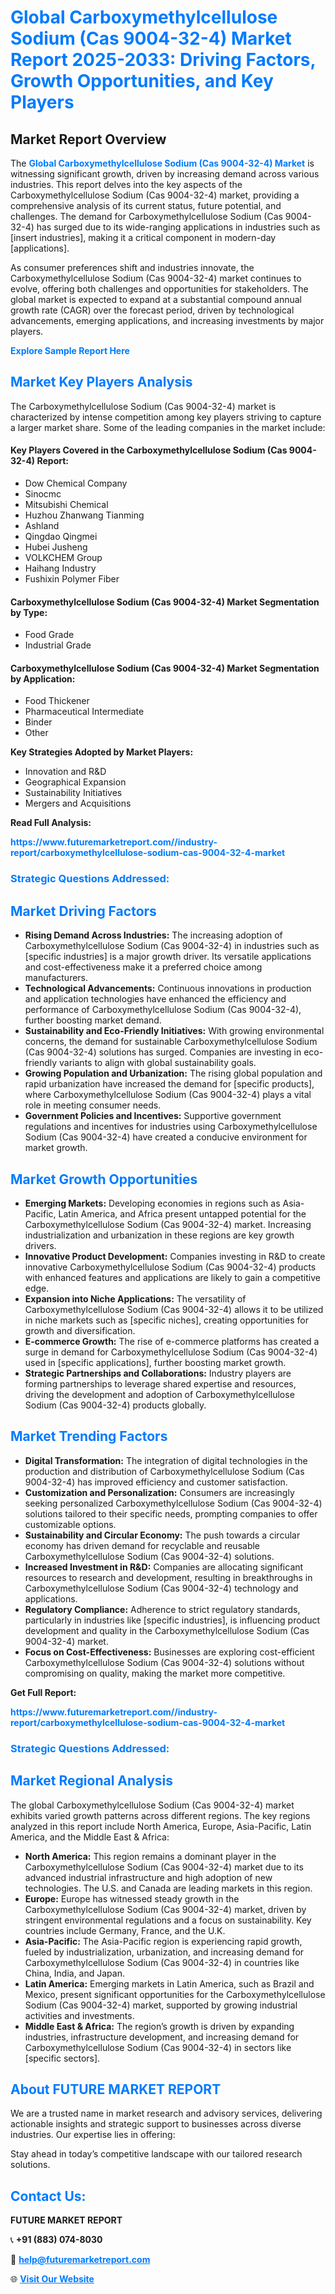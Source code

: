 <h1 style="color: #007BFF;">Global Carboxymethylcellulose Sodium (Cas 9004-32-4) Market Report 2025-2033: Driving Factors, Growth Opportunities, and Key Players</h1>

<section id="overview">
<h2>Market Report Overview</h2>
<p>The <a href="https://www.futuremarketreport.com//industry-report/carboxymethylcellulose-sodium-cas-9004-32-4-market" style="color: #007BFF; text-decoration: none;"><strong>Global Carboxymethylcellulose Sodium (Cas 9004-32-4) Market</strong></a> is witnessing significant growth, driven by increasing demand across various industries. This report delves into the key aspects of the Carboxymethylcellulose Sodium (Cas 9004-32-4) market, providing a comprehensive analysis of its current status, future potential, and challenges. The demand for Carboxymethylcellulose Sodium (Cas 9004-32-4) has surged due to its wide-ranging applications in industries such as [insert industries], making it a critical component in modern-day [applications].</p>
<p>As consumer preferences shift and industries innovate, the Carboxymethylcellulose Sodium (Cas 9004-32-4) market continues to evolve, offering both challenges and opportunities for stakeholders. The global market is expected to expand at a substantial compound annual growth rate (CAGR) over the forecast period, driven by technological advancements, emerging applications, and increasing investments by major players.</p>
</section>

<section id="overview">
<p><a href="https://www.futuremarketreport.com//request-sample/reportId=85228" style="color: #007BFF; text-decoration: none;"><strong>Explore Sample Report Here</strong></a></p>
</section>

<section id="key-players">
<h2 style="color: #007BFF;">Market Key Players Analysis</h2>
<p>The Carboxymethylcellulose Sodium (Cas 9004-32-4) market is characterized by intense competition among key players striving to capture a larger market share. Some of the leading companies in the market include:</p>
<h4>Key Players Covered in the Carboxymethylcellulose Sodium (Cas 9004-32-4) Report:</h4>
<ul><li>Dow Chemical Company</li><li>Sinocmc</li><li>Mitsubishi Chemical</li><li>Huzhou Zhanwang Tianming</li><li>Ashland</li><li>Qingdao Qingmei</li><li>Hubei Jusheng</li><li>VOLKCHEM Group</li><li>Haihang Industry</li><li>Fushixin Polymer Fiber</li></ul>
<h4>Carboxymethylcellulose Sodium (Cas 9004-32-4) Market Segmentation by Type:</h4>
<ul><li>Food Grade</li><li>Industrial Grade</li></ul>

<h4>Carboxymethylcellulose Sodium (Cas 9004-32-4) Market Segmentation by Application:</h4>
<ul><li>Food Thickener</li><li>Pharmaceutical Intermediate</li><li>Binder</li><li>Other</li></ul>
<p><strong>Key Strategies Adopted by Market Players:</strong></p>
<ul>
<li>Innovation and R&D</li>
<li>Geographical Expansion</li>
<li>Sustainability Initiatives</li>
<li>Mergers and Acquisitions</li>
</ul>
</section>

<section>
<p><strong>Read Full Analysis: </strong></p><a href="https://www.futuremarketreport.com//industry-report/carboxymethylcellulose-sodium-cas-9004-32-4-market" style="color: #007BFF; text-decoration: none;"><strong>https://www.futuremarketreport.com//industry-report/carboxymethylcellulose-sodium-cas-9004-32-4-market</strong></a>
<h3 style="color: #007BFF;">Strategic Questions Addressed:</h3>
</section>

<section id="driving-factors">
<h2 style="color: #007BFF;">Market Driving Factors</h2>
<ul>
<li><strong>Rising Demand Across Industries:</strong> The increasing adoption of Carboxymethylcellulose Sodium (Cas 9004-32-4) in industries such as [specific industries] is a major growth driver. Its versatile applications and cost-effectiveness make it a preferred choice among manufacturers.</li>
<li><strong>Technological Advancements:</strong> Continuous innovations in production and application technologies have enhanced the efficiency and performance of Carboxymethylcellulose Sodium (Cas 9004-32-4), further boosting market demand.</li>
<li><strong>Sustainability and Eco-Friendly Initiatives:</strong> With growing environmental concerns, the demand for sustainable Carboxymethylcellulose Sodium (Cas 9004-32-4) solutions has surged. Companies are investing in eco-friendly variants to align with global sustainability goals.</li>
<li><strong>Growing Population and Urbanization:</strong> The rising global population and rapid urbanization have increased the demand for [specific products], where Carboxymethylcellulose Sodium (Cas 9004-32-4) plays a vital role in meeting consumer needs.</li>
<li><strong>Government Policies and Incentives:</strong> Supportive government regulations and incentives for industries using Carboxymethylcellulose Sodium (Cas 9004-32-4) have created a conducive environment for market growth.</li>
</ul>
</section>

<section id="growth-opportunities">
<h2 style="color: #007BFF;">Market Growth Opportunities</h2>
<ul>
<li><strong>Emerging Markets:</strong> Developing economies in regions such as Asia-Pacific, Latin America, and Africa present untapped potential for the Carboxymethylcellulose Sodium (Cas 9004-32-4) market. Increasing industrialization and urbanization in these regions are key growth drivers.</li>
<li><strong>Innovative Product Development:</strong> Companies investing in R&D to create innovative Carboxymethylcellulose Sodium (Cas 9004-32-4) products with enhanced features and applications are likely to gain a competitive edge.</li>
<li><strong>Expansion into Niche Applications:</strong> The versatility of Carboxymethylcellulose Sodium (Cas 9004-32-4) allows it to be utilized in niche markets such as [specific niches], creating opportunities for growth and diversification.</li>
<li><strong>E-commerce Growth:</strong> The rise of e-commerce platforms has created a surge in demand for Carboxymethylcellulose Sodium (Cas 9004-32-4) used in [specific applications], further boosting market growth.</li>
<li><strong>Strategic Partnerships and Collaborations:</strong> Industry players are forming partnerships to leverage shared expertise and resources, driving the development and adoption of Carboxymethylcellulose Sodium (Cas 9004-32-4) products globally.</li>
</ul>
</section>

<section id="trending-factors">
<h2 style="color: #007BFF;">Market Trending Factors</h2>
<ul>
<li><strong>Digital Transformation:</strong> The integration of digital technologies in the production and distribution of Carboxymethylcellulose Sodium (Cas 9004-32-4) has improved efficiency and customer satisfaction.</li>
<li><strong>Customization and Personalization:</strong> Consumers are increasingly seeking personalized Carboxymethylcellulose Sodium (Cas 9004-32-4) solutions tailored to their specific needs, prompting companies to offer customizable options.</li>
<li><strong>Sustainability and Circular Economy:</strong> The push towards a circular economy has driven demand for recyclable and reusable Carboxymethylcellulose Sodium (Cas 9004-32-4) solutions.</li>
<li><strong>Increased Investment in R&D:</strong> Companies are allocating significant resources to research and development, resulting in breakthroughs in Carboxymethylcellulose Sodium (Cas 9004-32-4) technology and applications.</li>
<li><strong>Regulatory Compliance:</strong> Adherence to strict regulatory standards, particularly in industries like [specific industries], is influencing product development and quality in the Carboxymethylcellulose Sodium (Cas 9004-32-4) market.</li>
<li><strong>Focus on Cost-Effectiveness:</strong> Businesses are exploring cost-efficient Carboxymethylcellulose Sodium (Cas 9004-32-4) solutions without compromising on quality, making the market more competitive.</li>
</ul>
</section>

<section>
<p><strong>Get Full Report: </strong></p><a href="https://www.futuremarketreport.com//industry-report/carboxymethylcellulose-sodium-cas-9004-32-4-market" style="color: #007BFF; text-decoration: none;"><strong>https://www.futuremarketreport.com//industry-report/carboxymethylcellulose-sodium-cas-9004-32-4-market</strong></a>
<h3 style="color: #007BFF;">Strategic Questions Addressed:</h3>
</section>


<section id="regional-analysis">
<h2 style="color: #007BFF;">Market Regional Analysis</h2>
<p>The global Carboxymethylcellulose Sodium (Cas 9004-32-4) market exhibits varied growth patterns across different regions. The key regions analyzed in this report include North America, Europe, Asia-Pacific, Latin America, and the Middle East & Africa:</p>
<ul>
<li><strong>North America:</strong> This region remains a dominant player in the Carboxymethylcellulose Sodium (Cas 9004-32-4) market due to its advanced industrial infrastructure and high adoption of new technologies. The U.S. and Canada are leading markets in this region.</li>
<li><strong>Europe:</strong> Europe has witnessed steady growth in the Carboxymethylcellulose Sodium (Cas 9004-32-4) market, driven by stringent environmental regulations and a focus on sustainability. Key countries include Germany, France, and the U.K.</li>
<li><strong>Asia-Pacific:</strong> The Asia-Pacific region is experiencing rapid growth, fueled by industrialization, urbanization, and increasing demand for Carboxymethylcellulose Sodium (Cas 9004-32-4) in countries like China, India, and Japan.</li>
<li><strong>Latin America:</strong> Emerging markets in Latin America, such as Brazil and Mexico, present significant opportunities for the Carboxymethylcellulose Sodium (Cas 9004-32-4) market, supported by growing industrial activities and investments.</li>
<li><strong>Middle East & Africa:</strong> The region’s growth is driven by expanding industries, infrastructure development, and increasing demand for Carboxymethylcellulose Sodium (Cas 9004-32-4) in sectors like [specific sectors].</li>
</ul>
</section>

<footer>
<h2 style="color: #007BFF;">About FUTURE MARKET REPORT</h2>
<p>We are a trusted name in market research and advisory services, delivering actionable insights and strategic support to businesses across diverse industries. Our expertise lies in offering:</p>

<p>Stay ahead in today’s competitive landscape with our tailored research solutions.</p>

<h2 style="color: #007BFF;">Contact Us:</h2>
<p><strong>FUTURE MARKET REPORT</strong></p>
<p>📞 <strong>+91 (883) 074-8030</strong></p>
<p>📧 <strong><a href="mailto:help@futuremarketreport.com" style="color: #007BFF;">help@futuremarketreport.com</a></strong></p>
<p>🌐 <strong><a href="https://www.futuremarketreport.com/" style="color: #007BFF;">Visit Our Website</a></strong></p>
</footer>